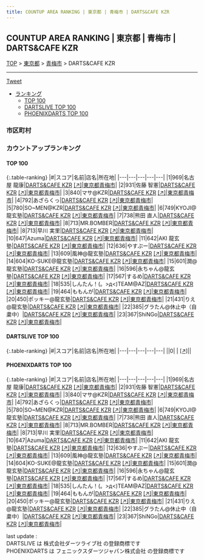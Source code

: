 ```yaml
---
title: COUNTUP AREA RANKING | 東京都 | 青梅市 | DARTS&CAFE KZR
---
```

## COUNTUP AREA RANKING | 東京都 | 青梅市 | DARTS&CAFE KZR

[TOP](/darts/rank/) > [東京都](/darts/rank/東京都/) > [青梅市](/darts/rank/東京都/青梅市/) > DARTS&CAFE KZR

___

<a href="https://twitter.com/share?ref_src=twsrc%5Etfw" data-text="COUNTUP AREA RANKING | 東京都青梅市DARTS&CAFE KZR" class="twitter-share-button" data-hashtags="DARTSLIVE,PHOENIXDARTS,darts,ダーツ" data-show-count="false">Tweet</a>

* [ランキング](#カウントアップランキング)
    * [TOP 100](#top-100)
    * [DARTSLIVE TOP 100](#dartslive-top-100)
    * [PHOENIXDARTS TOP 100](#phoenixdarts-top-100)

### 市区町村

<ul>

</ul>

### カウントアップランキング

#### TOP 100



{:.table-ranking}
|#|スコア|名前|店名|所在地|
|---|---|---|---|---|
|1|969|<span class="rank-name-pd">名古屋 龍康</span>|<a href="/darts/rank/shops/59920.html">DARTS&CAFE KZR</a> <a href="https://vs.phoenixdarts.com/jp/shop/shopDetailInfo/s_59920?s_seq=59920">[↗]</a>|<a href="/darts/rank/東京都/青梅市">東京都青梅市</a>|
|2|931|<span class="rank-name-pd">佐藤 智憲</span>|<a href="/darts/rank/shops/59920.html">DARTS&CAFE KZR</a> <a href="https://vs.phoenixdarts.com/jp/shop/shopDetailInfo/s_59920?s_seq=59920">[↗]</a>|<a href="/darts/rank/東京都/青梅市">東京都青梅市</a>|
|3|840|<span class="rank-name-pd">マサ@KZR</span>|<a href="/darts/rank/shops/59920.html">DARTS&CAFE KZR</a> <a href="https://vs.phoenixdarts.com/jp/shop/shopDetailInfo/s_59920?s_seq=59920">[↗]</a>|<a href="/darts/rank/東京都/青梅市">東京都青梅市</a>|
|4|792|<span class="rank-name-pd">あざらくっ</span>|<a href="/darts/rank/shops/59920.html">DARTS&CAFE KZR</a> <a href="https://vs.phoenixdarts.com/jp/shop/shopDetailInfo/s_59920?s_seq=59920">[↗]</a>|<a href="/darts/rank/東京都/青梅市">東京都青梅市</a>|
|5|780|<span class="rank-name-pd">SO~MEN@KZR</span>|<a href="/darts/rank/shops/59920.html">DARTS&CAFE KZR</a> <a href="https://vs.phoenixdarts.com/jp/shop/shopDetailInfo/s_59920?s_seq=59920">[↗]</a>|<a href="/darts/rank/東京都/青梅市">東京都青梅市</a>|
|6|749|<span class="rank-name-pd">KYOJI@龍玄塾</span>|<a href="/darts/rank/shops/59920.html">DARTS&CAFE KZR</a> <a href="https://vs.phoenixdarts.com/jp/shop/shopDetailInfo/s_59920?s_seq=59920">[↗]</a>|<a href="/darts/rank/東京都/青梅市">東京都青梅市</a>|
|7|738|<span class="rank-name-pd"><span class="pro-icon-pd"></span>熊田 直人</span>|<a href="/darts/rank/shops/59920.html">DARTS&CAFE KZR</a> <a href="https://vs.phoenixdarts.com/jp/shop/shopDetailInfo/s_59920?s_seq=59920">[↗]</a>|<a href="/darts/rank/東京都/青梅市">東京都青梅市</a>|
|8|713|<span class="rank-name-pd">MR.BOMBER</span>|<a href="/darts/rank/shops/59920.html">DARTS&CAFE KZR</a> <a href="https://vs.phoenixdarts.com/jp/shop/shopDetailInfo/s_59920?s_seq=59920">[↗]</a>|<a href="/darts/rank/東京都/青梅市">東京都青梅市</a>|
|8|713|<span class="rank-name-pd">早川 実里</span>|<a href="/darts/rank/shops/59920.html">DARTS&CAFE KZR</a> <a href="https://vs.phoenixdarts.com/jp/shop/shopDetailInfo/s_59920?s_seq=59920">[↗]</a>|<a href="/darts/rank/東京都/青梅市">東京都青梅市</a>|
|10|647|<span class="rank-name-pd">Azuma</span>|<a href="/darts/rank/shops/59920.html">DARTS&CAFE KZR</a> <a href="https://vs.phoenixdarts.com/jp/shop/shopDetailInfo/s_59920?s_seq=59920">[↗]</a>|<a href="/darts/rank/東京都/青梅市">東京都青梅市</a>|
|11|642|<span class="rank-name-pd">AKI 龍玄塾</span>|<a href="/darts/rank/shops/59920.html">DARTS&CAFE KZR</a> <a href="https://vs.phoenixdarts.com/jp/shop/shopDetailInfo/s_59920?s_seq=59920">[↗]</a>|<a href="/darts/rank/東京都/青梅市">東京都青梅市</a>|
|12|636|<span class="rank-name-pd">やすぷー</span>|<a href="/darts/rank/shops/59920.html">DARTS&CAFE KZR</a> <a href="https://vs.phoenixdarts.com/jp/shop/shopDetailInfo/s_59920?s_seq=59920">[↗]</a>|<a href="/darts/rank/東京都/青梅市">東京都青梅市</a>|
|13|609|<span class="rank-name-pd">風神@龍玄塾</span>|<a href="/darts/rank/shops/59920.html">DARTS&CAFE KZR</a> <a href="https://vs.phoenixdarts.com/jp/shop/shopDetailInfo/s_59920?s_seq=59920">[↗]</a>|<a href="/darts/rank/東京都/青梅市">東京都青梅市</a>|
|14|604|<span class="rank-name-pd">KO-SUKE@龍玄塾</span>|<a href="/darts/rank/shops/59920.html">DARTS&CAFE KZR</a> <a href="https://vs.phoenixdarts.com/jp/shop/shopDetailInfo/s_59920?s_seq=59920">[↗]</a>|<a href="/darts/rank/東京都/青梅市">東京都青梅市</a>|
|15|601|<span class="rank-name-pd">潤@龍玄塾</span>|<a href="/darts/rank/shops/59920.html">DARTS&CAFE KZR</a> <a href="https://vs.phoenixdarts.com/jp/shop/shopDetailInfo/s_59920?s_seq=59920">[↗]</a>|<a href="/darts/rank/東京都/青梅市">東京都青梅市</a>|
|16|596|<span class="rank-name-pd">永ちゃん@龍玄塾</span>|<a href="/darts/rank/shops/59920.html">DARTS&CAFE KZR</a> <a href="https://vs.phoenixdarts.com/jp/shop/shopDetailInfo/s_59920?s_seq=59920">[↗]</a>|<a href="/darts/rank/東京都/青梅市">東京都青梅市</a>|
|17|567|<span class="rank-name-pd">するめ</span>|<a href="/darts/rank/shops/59920.html">DARTS&CAFE KZR</a> <a href="https://vs.phoenixdarts.com/jp/shop/shopDetailInfo/s_59920?s_seq=59920">[↗]</a>|<a href="/darts/rank/東京都/青梅市">東京都青梅市</a>|
|18|535|<span class="rank-name-pd">しんたん！(。&gt;д&lt;)TEAM@AZ</span>|<a href="/darts/rank/shops/59920.html">DARTS&CAFE KZR</a> <a href="https://vs.phoenixdarts.com/jp/shop/shopDetailInfo/s_59920?s_seq=59920">[↗]</a>|<a href="/darts/rank/東京都/青梅市">東京都青梅市</a>|
|19|464|<span class="rank-name-pd">ももんが</span>|<a href="/darts/rank/shops/59920.html">DARTS&CAFE KZR</a> <a href="https://vs.phoenixdarts.com/jp/shop/shopDetailInfo/s_59920?s_seq=59920">[↗]</a>|<a href="/darts/rank/東京都/青梅市">東京都青梅市</a>|
|20|450|<span class="rank-name-pd">ポッキー@龍玄塾</span>|<a href="/darts/rank/shops/59920.html">DARTS&CAFE KZR</a> <a href="https://vs.phoenixdarts.com/jp/shop/shopDetailInfo/s_59920?s_seq=59920">[↗]</a>|<a href="/darts/rank/東京都/青梅市">東京都青梅市</a>|
|21|431|<span class="rank-name-pd">りえ@龍玄塾</span>|<a href="/darts/rank/shops/59920.html">DARTS&CAFE KZR</a> <a href="https://vs.phoenixdarts.com/jp/shop/shopDetailInfo/s_59920?s_seq=59920">[↗]</a>|<a href="/darts/rank/東京都/青梅市">東京都青梅市</a>|
|22|385|<span class="rank-name-pd">グラたん@休止中（自粛中）</span>|<a href="/darts/rank/shops/59920.html">DARTS&CAFE KZR</a> <a href="https://vs.phoenixdarts.com/jp/shop/shopDetailInfo/s_59920?s_seq=59920">[↗]</a>|<a href="/darts/rank/東京都/青梅市">東京都青梅市</a>|
|23|367|<span class="rank-name-pd">ShiNGo</span>|<a href="/darts/rank/shops/59920.html">DARTS&CAFE KZR</a> <a href="https://vs.phoenixdarts.com/jp/shop/shopDetailInfo/s_59920?s_seq=59920">[↗]</a>|<a href="/darts/rank/東京都/青梅市">東京都青梅市</a>|


#### DARTSLIVE TOP 100



{:.table-ranking}
|#|スコア|名前|店名|所在地|
|---|---|---|---|---|
||0|<span class="rank-name-dl"> </span>|<a href="/darts/rank/shops/.html"></a> <a href="">[↗]</a>|<a href="/darts/rank//"></a>|


#### PHOENIXDARTS TOP 100



{:.table-ranking}
|#|スコア|名前|店名|所在地|
|---|---|---|---|---|
|1|969|<span class="rank-name-pd">名古屋 龍康</span>|<a href="/darts/rank/shops/59920.html">DARTS&CAFE KZR</a> <a href="https://vs.phoenixdarts.com/jp/shop/shopDetailInfo/s_59920?s_seq=59920">[↗]</a>|<a href="/darts/rank/東京都/青梅市">東京都青梅市</a>|
|2|931|<span class="rank-name-pd">佐藤 智憲</span>|<a href="/darts/rank/shops/59920.html">DARTS&CAFE KZR</a> <a href="https://vs.phoenixdarts.com/jp/shop/shopDetailInfo/s_59920?s_seq=59920">[↗]</a>|<a href="/darts/rank/東京都/青梅市">東京都青梅市</a>|
|3|840|<span class="rank-name-pd">マサ@KZR</span>|<a href="/darts/rank/shops/59920.html">DARTS&CAFE KZR</a> <a href="https://vs.phoenixdarts.com/jp/shop/shopDetailInfo/s_59920?s_seq=59920">[↗]</a>|<a href="/darts/rank/東京都/青梅市">東京都青梅市</a>|
|4|792|<span class="rank-name-pd">あざらくっ</span>|<a href="/darts/rank/shops/59920.html">DARTS&CAFE KZR</a> <a href="https://vs.phoenixdarts.com/jp/shop/shopDetailInfo/s_59920?s_seq=59920">[↗]</a>|<a href="/darts/rank/東京都/青梅市">東京都青梅市</a>|
|5|780|<span class="rank-name-pd">SO~MEN@KZR</span>|<a href="/darts/rank/shops/59920.html">DARTS&CAFE KZR</a> <a href="https://vs.phoenixdarts.com/jp/shop/shopDetailInfo/s_59920?s_seq=59920">[↗]</a>|<a href="/darts/rank/東京都/青梅市">東京都青梅市</a>|
|6|749|<span class="rank-name-pd">KYOJI@龍玄塾</span>|<a href="/darts/rank/shops/59920.html">DARTS&CAFE KZR</a> <a href="https://vs.phoenixdarts.com/jp/shop/shopDetailInfo/s_59920?s_seq=59920">[↗]</a>|<a href="/darts/rank/東京都/青梅市">東京都青梅市</a>|
|7|738|<span class="rank-name-pd"><span class="pro-icon-pd"></span>熊田 直人</span>|<a href="/darts/rank/shops/59920.html">DARTS&CAFE KZR</a> <a href="https://vs.phoenixdarts.com/jp/shop/shopDetailInfo/s_59920?s_seq=59920">[↗]</a>|<a href="/darts/rank/東京都/青梅市">東京都青梅市</a>|
|8|713|<span class="rank-name-pd">MR.BOMBER</span>|<a href="/darts/rank/shops/59920.html">DARTS&CAFE KZR</a> <a href="https://vs.phoenixdarts.com/jp/shop/shopDetailInfo/s_59920?s_seq=59920">[↗]</a>|<a href="/darts/rank/東京都/青梅市">東京都青梅市</a>|
|8|713|<span class="rank-name-pd">早川 実里</span>|<a href="/darts/rank/shops/59920.html">DARTS&CAFE KZR</a> <a href="https://vs.phoenixdarts.com/jp/shop/shopDetailInfo/s_59920?s_seq=59920">[↗]</a>|<a href="/darts/rank/東京都/青梅市">東京都青梅市</a>|
|10|647|<span class="rank-name-pd">Azuma</span>|<a href="/darts/rank/shops/59920.html">DARTS&CAFE KZR</a> <a href="https://vs.phoenixdarts.com/jp/shop/shopDetailInfo/s_59920?s_seq=59920">[↗]</a>|<a href="/darts/rank/東京都/青梅市">東京都青梅市</a>|
|11|642|<span class="rank-name-pd">AKI 龍玄塾</span>|<a href="/darts/rank/shops/59920.html">DARTS&CAFE KZR</a> <a href="https://vs.phoenixdarts.com/jp/shop/shopDetailInfo/s_59920?s_seq=59920">[↗]</a>|<a href="/darts/rank/東京都/青梅市">東京都青梅市</a>|
|12|636|<span class="rank-name-pd">やすぷー</span>|<a href="/darts/rank/shops/59920.html">DARTS&CAFE KZR</a> <a href="https://vs.phoenixdarts.com/jp/shop/shopDetailInfo/s_59920?s_seq=59920">[↗]</a>|<a href="/darts/rank/東京都/青梅市">東京都青梅市</a>|
|13|609|<span class="rank-name-pd">風神@龍玄塾</span>|<a href="/darts/rank/shops/59920.html">DARTS&CAFE KZR</a> <a href="https://vs.phoenixdarts.com/jp/shop/shopDetailInfo/s_59920?s_seq=59920">[↗]</a>|<a href="/darts/rank/東京都/青梅市">東京都青梅市</a>|
|14|604|<span class="rank-name-pd">KO-SUKE@龍玄塾</span>|<a href="/darts/rank/shops/59920.html">DARTS&CAFE KZR</a> <a href="https://vs.phoenixdarts.com/jp/shop/shopDetailInfo/s_59920?s_seq=59920">[↗]</a>|<a href="/darts/rank/東京都/青梅市">東京都青梅市</a>|
|15|601|<span class="rank-name-pd">潤@龍玄塾</span>|<a href="/darts/rank/shops/59920.html">DARTS&CAFE KZR</a> <a href="https://vs.phoenixdarts.com/jp/shop/shopDetailInfo/s_59920?s_seq=59920">[↗]</a>|<a href="/darts/rank/東京都/青梅市">東京都青梅市</a>|
|16|596|<span class="rank-name-pd">永ちゃん@龍玄塾</span>|<a href="/darts/rank/shops/59920.html">DARTS&CAFE KZR</a> <a href="https://vs.phoenixdarts.com/jp/shop/shopDetailInfo/s_59920?s_seq=59920">[↗]</a>|<a href="/darts/rank/東京都/青梅市">東京都青梅市</a>|
|17|567|<span class="rank-name-pd">するめ</span>|<a href="/darts/rank/shops/59920.html">DARTS&CAFE KZR</a> <a href="https://vs.phoenixdarts.com/jp/shop/shopDetailInfo/s_59920?s_seq=59920">[↗]</a>|<a href="/darts/rank/東京都/青梅市">東京都青梅市</a>|
|18|535|<span class="rank-name-pd">しんたん！(。&gt;д&lt;)TEAM@AZ</span>|<a href="/darts/rank/shops/59920.html">DARTS&CAFE KZR</a> <a href="https://vs.phoenixdarts.com/jp/shop/shopDetailInfo/s_59920?s_seq=59920">[↗]</a>|<a href="/darts/rank/東京都/青梅市">東京都青梅市</a>|
|19|464|<span class="rank-name-pd">ももんが</span>|<a href="/darts/rank/shops/59920.html">DARTS&CAFE KZR</a> <a href="https://vs.phoenixdarts.com/jp/shop/shopDetailInfo/s_59920?s_seq=59920">[↗]</a>|<a href="/darts/rank/東京都/青梅市">東京都青梅市</a>|
|20|450|<span class="rank-name-pd">ポッキー@龍玄塾</span>|<a href="/darts/rank/shops/59920.html">DARTS&CAFE KZR</a> <a href="https://vs.phoenixdarts.com/jp/shop/shopDetailInfo/s_59920?s_seq=59920">[↗]</a>|<a href="/darts/rank/東京都/青梅市">東京都青梅市</a>|
|21|431|<span class="rank-name-pd">りえ@龍玄塾</span>|<a href="/darts/rank/shops/59920.html">DARTS&CAFE KZR</a> <a href="https://vs.phoenixdarts.com/jp/shop/shopDetailInfo/s_59920?s_seq=59920">[↗]</a>|<a href="/darts/rank/東京都/青梅市">東京都青梅市</a>|
|22|385|<span class="rank-name-pd">グラたん@休止中（自粛中）</span>|<a href="/darts/rank/shops/59920.html">DARTS&CAFE KZR</a> <a href="https://vs.phoenixdarts.com/jp/shop/shopDetailInfo/s_59920?s_seq=59920">[↗]</a>|<a href="/darts/rank/東京都/青梅市">東京都青梅市</a>|
|23|367|<span class="rank-name-pd">ShiNGo</span>|<a href="/darts/rank/shops/59920.html">DARTS&CAFE KZR</a> <a href="https://vs.phoenixdarts.com/jp/shop/shopDetailInfo/s_59920?s_seq=59920">[↗]</a>|<a href="/darts/rank/東京都/青梅市">東京都青梅市</a>|


<div class="footer border-top border-gray-light mt-5 pt-3 text-right text-gray">
    last update : <span style="font-weight: italic" id="foot_last_modified"></span><br />
    DARTSLIVE は 株式会社ダーツライブ社 の登録商標です<br />
    PHOENIXDARTS は フェニックスダーツジャパン株式会社 の登録商標です<br />
</div>

<script src="https://cdnjs.cloudflare.com/ajax/libs/jquery.tablesorter/2.31.3/js/jquery.tablesorter.min.js" integrity="sha512-qzgd5cYSZcosqpzpn7zF2ZId8f/8CHmFKZ8j7mU4OUXTNRd5g+ZHBPsgKEwoqxCtdQvExE5LprwwPAgoicguNg==" crossorigin="anonymous" referrerpolicy="no-referrer"></script>
<link rel="stylesheet" href="https://cdnjs.cloudflare.com/ajax/libs/jquery.tablesorter/2.31.3/css/theme.default.min.css" integrity="sha512-wghhOJkjQX0Lh3NSWvNKeZ0ZpNn+SPVXX1Qyc9OCaogADktxrBiBdKGDoqVUOyhStvMBmJQ8ZdMHiR3wuEq8+w==" crossorigin="anonymous" referrerpolicy="no-referrer" />
<script>
$(function() {
    $(".table-ranking").tablesorter({sortList:[[0, 0]]});
    $("#foot_last_modified").text(formatDate(new Date(document.lastModified), 'yyyy-MM-dd HH:mm:ss'));
});
</script>

<script async src="https://platform.twitter.com/widgets.js" charset="utf-8"></script>